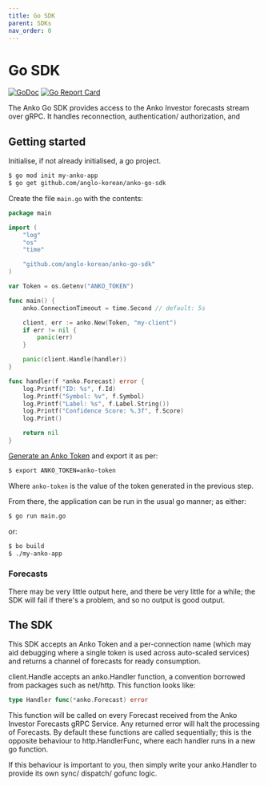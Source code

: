 ```yaml
---
title: Go SDK
parent: SDKs
nav_order: 0
---
```


# Go SDK

[![GoDoc](https://img.shields.io/badge/pkg.go.dev-doc-blue)](http://pkg.go.dev/github.com/anglo-korean/anko-go-sdk)
[![Go Report Card](https://goreportcard.com/badge/github.com/anglo-korean/anko-go-sdk)](https://goreportcard.com/report/github.com/anglo-korean/anko-go-sdk)

The Anko Go SDK provides access to the Anko Investor forecasts stream over gRPC. It handles reconnection, authentication/ authorization, and

## Getting started

Initialise, if not already initialised, a go project.

```bash
$ go mod init my-anko-app
$ go get github.com/anglo-korean/anko-go-sdk
```

Create the file `main.go` with the contents:

```go
package main

import (
    "log"
    "os"
    "time"

    "github.com/anglo-korean/anko-go-sdk"
)

var Token = os.Getenv("ANKO_TOKEN")

func main() {
    anko.ConnectionTimeout = time.Second // default: 5s

    client, err := anko.New(Token, "my-client")
    if err != nil {
        panic(err)
    }

    panic(client.Handle(handler))
}

func handler(f *anko.Forecast) error {
    log.Printf("ID: %s", f.Id)
    log.Printf("Symbol: %v", f.Symbol)
    log.Printf("Label: %s", f.Label.String())
    log.Printf("Confidence Score: %.3f", f.Score)
    log.Print()

    return nil
}
```

[Generate an Anko Token](/getting-started) and export it as per:

```bash
$ export ANKO_TOKEN=anko-token
```

Where `anko-token` is the value of the token generated in the previous step.

From there, the application can be run in the usual go manner; as either:

```bash
$ go run main.go
```

or:

```bash
$ bo build
$ ./my-anko-app
```

### Forecasts

There may be very little output here, and there be very little for a while; the SDK will fail if there's a problem, and so no output is good output.


## The SDK

This SDK accepts an Anko Token and a per-connection name (which may aid debugging where a single token is used across auto-scaled services) and returns a channel of forecasts for ready consumption.

client.Handle accepts an anko.Handler function, a convention borrowed from packages such as net/http.
This function looks like:

```go
type Handler func(*anko.Forecast) error
```

This function will be called on every Forecast received from the Anko Investor Forecasts gRPC Service.
Any returned error will halt the processing of Forecasts. By default these functions are called sequentially; this is the opposite behaviour to http.HandlerFunc, where each handler runs in a new go function.

If this behaviour is important to you, then simply write your anko.Handler to provide its own sync/ dispatch/ gofunc logic.
